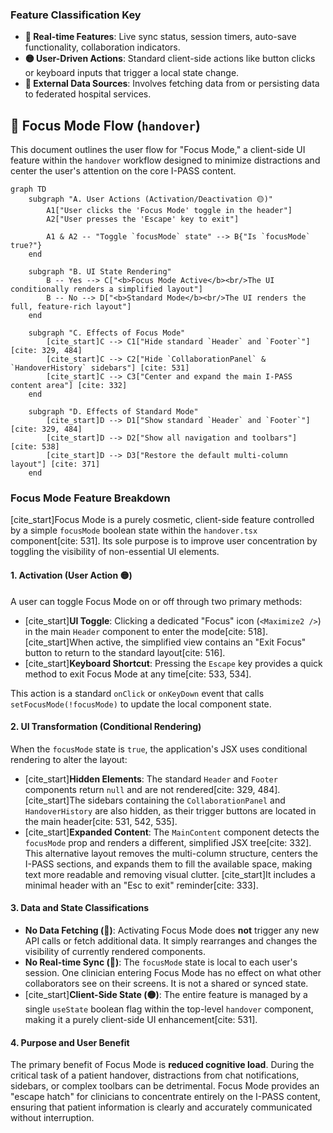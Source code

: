 ### **Feature Classification Key**

  - **🔴 Real-time Features**: Live sync status, session timers, auto-save functionality, collaboration indicators.
  - **🟡 User-Driven Actions**: Standard client-side actions like button clicks or keyboard inputs that trigger a local state change.
  - **🔵 External Data Sources**: Involves fetching data from or persisting data to federated hospital services.

## 🎯 Focus Mode Flow (`handover`)

This document outlines the user flow for "Focus Mode," a client-side UI feature within the `handover` workflow designed to minimize distractions and center the user's attention on the core I-PASS content.

```mermaid
graph TD
    subgraph "A. User Actions (Activation/Deactivation 🟡)"
        A1["User clicks the 'Focus Mode' toggle in the header"]
        A2["User presses the 'Escape' key to exit"]
        
        A1 & A2 -- "Toggle `focusMode` state" --> B{"Is `focusMode` true?"}
    end

    subgraph "B. UI State Rendering"
        B -- Yes --> C["<b>Focus Mode Active</b><br/>The UI conditionally renders a simplified layout"]
        B -- No --> D["<b>Standard Mode</b><br/>The UI renders the full, feature-rich layout"]
    end

    subgraph "C. Effects of Focus Mode"
        [cite_start]C --> C1["Hide standard `Header` and `Footer`"] [cite: 329, 484]
        [cite_start]C --> C2["Hide `CollaborationPanel` & `HandoverHistory` sidebars"] [cite: 531]
        [cite_start]C --> C3["Center and expand the main I-PASS content area"] [cite: 332]
    end
    
    subgraph "D. Effects of Standard Mode"
        [cite_start]D --> D1["Show standard `Header` and `Footer`"] [cite: 329, 484]
        [cite_start]D --> D2["Show all navigation and toolbars"] [cite: 538]
        [cite_start]D --> D3["Restore the default multi-column layout"] [cite: 371]
    end
```

### **Focus Mode Feature Breakdown**

[cite\_start]Focus Mode is a purely cosmetic, client-side feature controlled by a simple `focusMode` boolean state within the `handover.tsx` component[cite: 531]. Its sole purpose is to improve user concentration by toggling the visibility of non-essential UI elements.

#### 1\. Activation (User Action 🟡)

A user can toggle Focus Mode on or off through two primary methods:

  * [cite\_start]**UI Toggle**: Clicking a dedicated "Focus" icon (`<Maximize2 />`) in the main `Header` component to enter the mode[cite: 518]. [cite\_start]When active, the simplified view contains an "Exit Focus" button to return to the standard layout[cite: 516].
  * [cite\_start]**Keyboard Shortcut**: Pressing the `Escape` key provides a quick method to exit Focus Mode at any time[cite: 533, 534].

This action is a standard `onClick` or `onKeyDown` event that calls `setFocusMode(!focusMode)` to update the local component state.

#### 2\. UI Transformation (Conditional Rendering)

When the `focusMode` state is `true`, the application's JSX uses conditional rendering to alter the layout:

  * [cite\_start]**Hidden Elements**: The standard `Header` and `Footer` components return `null` and are not rendered[cite: 329, 484]. [cite\_start]The sidebars containing the `CollaborationPanel` and `HandoverHistory` are also hidden, as their trigger buttons are located in the main header[cite: 531, 542, 535].
  * [cite\_start]**Expanded Content**: The `MainContent` component detects the `focusMode` prop and renders a different, simplified JSX tree[cite: 332]. This alternative layout removes the multi-column structure, centers the I-PASS sections, and expands them to fill the available space, making text more readable and removing visual clutter. [cite\_start]It includes a minimal header with an "Esc to exit" reminder[cite: 333].

#### 3\. Data and State Classifications

  * **No Data Fetching (🔵)**: Activating Focus Mode does **not** trigger any new API calls or fetch additional data. It simply rearranges and changes the visibility of currently rendered components.
  * **No Real-time Sync (🔴)**: The `focusMode` state is local to each user's session. One clinician entering Focus Mode has no effect on what other collaborators see on their screens. It is not a shared or synced state.
  * [cite\_start]**Client-Side State (🟡)**: The entire feature is managed by a single `useState` boolean flag within the top-level `handover` component, making it a purely client-side UI enhancement[cite: 531].

#### 4\. Purpose and User Benefit

The primary benefit of Focus Mode is **reduced cognitive load**. During the critical task of a patient handover, distractions from chat notifications, sidebars, or complex toolbars can be detrimental. Focus Mode provides an "escape hatch" for clinicians to concentrate entirely on the I-PASS content, ensuring that patient information is clearly and accurately communicated without interruption.